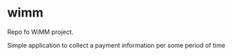 # wimm
Repo fo WiMM project.

Simple application to collect a payment information per some period of time
